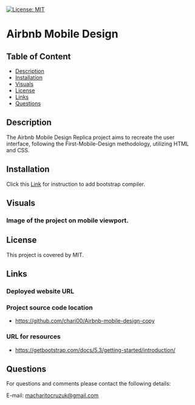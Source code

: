 [![License: MIT](https://img.shields.io/badge/License-MIT-yellow.svg)](https://opensource.org/licenses/MIT)

# Airbnb Mobile Design

  ## Table of Content 
- [Description](#Description)
- [Installation](#Installation)
- [Visuals](#Visuals)
- [License](#License)
- [Links](#Links)
- [Questions](#Questions)

## Description
The Airbnb Mobile Design Replica project aims to recreate the user interface, following the First-Mobile-Design methodology, utilizing HTML and CSS.

## Installation 
Click this [Link](https://getbootstrap.com/docs/5.3/getting-started/introduction/) for instruction to add bootstrap compiler.

## Visuals

### Image of the project on mobile viewport.
 
## License
This project is covered by MIT.

## Links

### Deployed website URL

### Project source code location
- https://github.com/chari00/Airbnb-mobile-design-copy 

### URL for resources
- https://getbootstrap.com/docs/5.3/getting-started/introduction/ 

## Questions
For questions and comments please contact the following details:

E-mail: macharitocruzuk@gmail.com
  